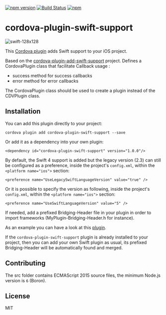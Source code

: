 [![npm version](https://badge.fury.io/js/cordova-plugin-swift-support.svg)](https://badge.fury.io/js/cordova-plugin-swift-support) [![Build Status](https://travis-ci.org/akofman/cordova-plugin-swift-support.svg?branch=master)](https://travis-ci.org/akofman/cordova-plugin-swift-support) [![npm](https://img.shields.io/npm/dm/cordova-plugin-swift-support.svg)]()

  

# cordova-plugin-swift-support

  

![swift-128x128](https://cloud.githubusercontent.com/assets/579922/15999501/79196b48-3146-11e6-836e-061a7ef53571.png)

  

This [Cordova plugin](https://github.com/AhmedAyachi/cordova-plugin-swift-support) adds Swift support to your iOS project.

Based on the [cordova-plugin-add-swift-support](https://github.com/akofman/cordova-plugin-add-swift-support) project.
Defines a CordovaPlugin class that facilitate Callback usage :
* success method for success callbacks
* error method for error callbacks

The CordovaPlugin class should be used to create a plugin instead of the CDVPlugin class.


  

## Installation

  

You can add this plugin directly to your project:

  

`cordova plugin add cordova-plugin-swift-support --save`

  

Or add it as a dependency into your own plugin:

  

`<dependency id="cordova-plugin-swift-support" version="1.0.0"/>`

  

By default, the Swift 4 support is added but the legacy version (2.3) can still be configured as a preference, inside the project's `config.xml`, within the `<platform name="ios">` section:

  

`<preference name="UseLegacySwiftLanguageVersion" value="true" />`

  

Or it is possible to specify the version as following, inside the project's `config.xml`, within the `<platform name="ios">` section:

  

`<preference name="UseSwiftLanguageVersion" value="5" />`

  

If needed, add a prefixed Bridging-Header file in your plugin in order to import frameworks (MyPlugin-Bridging-Header.h for instance).

As an example you can have a look at this [plugin](https://github.com/akofman/cordova-plugin-permissionScope).

  

If the `cordova-plugin-swift-support` plugin is already installed to your project, then you can add your own Swift plugin as usual, its prefixed Bridging-Header will be automatically found and merged.

  

## Contributing

  

The src folder contains ECMAScript 2015 source files, the minimum Node.js version is `6` (Boron).

  

## License

  

MIT